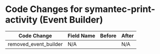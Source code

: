 # Code Changes for symantec-print-activity (Event Builder)

| Code Change | Field Name | Before | After |
|-------------|------------|--------|-------|
| removed_event_builder | N/A |  | N/A |